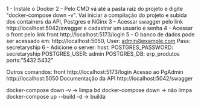 
1 - Instale o Docker
2 - Pelo CMD vá até a pasta raiz do projeto e digite "docker-compose down -v". Vai iniciar a compilação do projeto e subida dos containers da API, Postgres e NGinx
3 - Acessar swagger pelo link http://localhost:5042/swagger e cadastrar um usuario e senha
4 - Acessar o front pelo link front http://localhost:5173/login
5 - O banco de dados pode ser acessado em: http://localhost:5050,
User: admin@example.com
Pass: secretaryship
6 - Adicione o server: host: 
      POSTGRES_PASSWORD: secretaryship
      POSTGRES_USER: admin
	  POSTGRES_DB: erp_produtos
	  ports:"5432:5432"
	  
	  
	  
	  
Outros comandos:
front http://localhost:5173/login
Acesso ao PgAdmin	http://localhost:5050
Documentação da API	http://localhost:5042/swagger


docker-compose down -v -> limpa bd
docker-compose down -> não limpa
docker-compose up --build -d -> builda